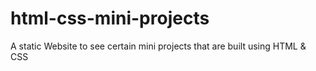 # html-css-mini-projects
A static Website to see certain mini projects that are built using HTML &amp; CSS
